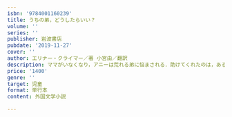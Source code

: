 ```yaml
---
isbn: '9784001160239'
title: うちの弟，どうしたらいい？
volume: ''
series: ''
publisher: 岩波書店
pubdate: '2019-11-27'
cover: ''
author: エリナー・クライマー／著 小宮由／翻訳
description: ママがいなくなり，アニーは荒れる弟に悩まされる．助けてくれたのは，ある先生とその〈家族〉だった．
price: '1400'
genre: ''
target: 児童
format: 単行本
content: 外国文学小説

---
```

